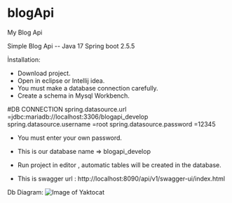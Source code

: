 # blogApi
My Blog Api

Simple Blog Api -- Java 17 Spring boot 2.5.5

İnstallation:
- Download project. 
- Open in eclipse or Intellij idea.
- You must make a database connection carefully.
- Create a schema in Mysql Workbench.

#DB CONNECTION
spring.datasource.url =jdbc:mariadb://localhost:3306/blogapi_develop
spring.datasource.username =root
spring.datasource.password =12345

- You must enter your own password.
- This is our database name => blogapi_develop

- Run project in editor , automatic tables will be created in the database.
- This is swagger url : http://localhost:8090/api/v1/swagger-ui/index.html

Db Diagram:
![Image of Yaktocat](https://i.hizliresim.com/hwratdv.png)
